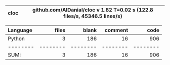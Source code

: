cloc|github.com/AlDanial/cloc v 1.82  T=0.02 s (122.8 files/s, 45346.5 lines/s)
--- | ---

Language|files|blank|comment|code
:-------|-------:|-------:|-------:|-------:
Python|3|186|16|906
--------|--------|--------|--------|--------
SUM:|3|186|16|906
